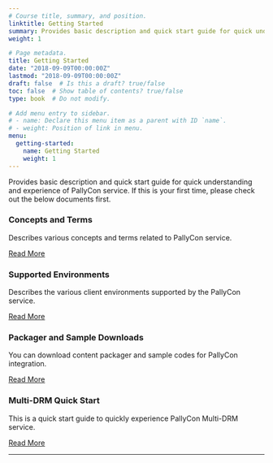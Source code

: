 ```yaml
---
# Course title, summary, and position.
linktitle: Getting Started
summary: Provides basic description and quick start guide for quick understanding and experience of PallyCon service.
weight: 1

# Page metadata.
title: Getting Started
date: "2018-09-09T00:00:00Z"
lastmod: "2018-09-09T00:00:00Z"
draft: false  # Is this a draft? true/false
toc: false  # Show table of contents? true/false
type: book  # Do not modify.

# Add menu entry to sidebar.
# - name: Declare this menu item as a parent with ID `name`.
# - weight: Position of link in menu.
menu:
  getting-started:
    name: Getting Started
    weight: 1
---
```


Provides basic description and quick start guide for quick understanding and experience of PallyCon service. If this is your first time, please check out the below documents first.

<div class="row">
  <div class="col-sm-6">
    <div class="card">
      <div class="card-body">
        <h3 class="card-title">Concepts and Terms</h3>
        <p class="card-text">Describes various concepts and terms related to PallyCon service.</p>
        <a href="/en/getting-started/concepts/" class="btn btn-primary">Read More</a>
      </div>
    </div>
  </div>
  <div class="col-sm-6">    
    <div class="card">
      <div class="card-body">
        <h3 class="card-title">Supported Environments</h3>
        <p class="card-text">Describes the various client environments supported by the PallyCon service.</p>
        <a href="/en/getting-started/supported-env/" class="btn btn-primary">Read More</a>
      </div>
    </div>
  </div>
  <div class="col-sm-6">  
    <div class="card">
      <div class="card-body">
        <h3 class="card-title">Packager and Sample Downloads</h3>
        <p class="card-text">You can download content packager and sample codes for PallyCon integration.</p>
        <a href="/en/getting-started/downloads/" class="btn btn-primary">Read More</a>
      </div>
    </div>
  </div>
  <div class="col-sm-6">  
    <div class="card">
      <div class="card-body">
        <h3 class="card-title">Multi-DRM Quick Start</h3>
        <p class="card-text">This is a quick start guide to quickly experience PallyCon Multi-DRM service.</p>
        <a href="/en/getting-started/quickstart/" class="btn btn-primary">Read More</a>
      </div>
    </div>
  </div>
</div>

---
